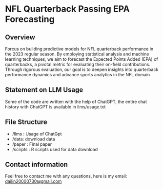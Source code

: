 # NFL Quarterback Passing EPA Forecasting

## Overview

Forcus on building predictive models for NFL quarterback performance in the 2023 regular season. By employing statistical analysis and machine learning techniques, we aim to forecast the Expected Points Added (EPA) of quarterbacks, a pivotal metric for evaluating their on-field contributions. Through rigorous evaluation, our goal is to deepen insights into quarterback performance dynamics and advance sports analytics in the NFL domain

## Statement on LLM Usage

Some of the code are written with the help of ChatGPT, the entire chat history with ChatGPT is available in llms/usage.txt

## File Structure
* /llms : Usage of ChatGpt
* /data: download data 
* /paper : Final paper
* /scripts : R scripts used for data download

## Contact information

Feel free to contact me with any questions, here is my email: dailin20000730@gmail.com
